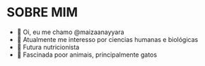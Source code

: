 # SOBRE MIM

- 👋 Oi, eu me chamo @maizaanayyara
- 👀 Atualmente me interesso por ciencias humanas e biológicas
- 🌱 Futura nutricionista
- 💞️ Fascinada poor animais, principalmente gatos


<!---
maizaanayyara/maizaanayyara is a ✨ special ✨ repository because its `README.md` (this file) appears on your GitHub profile.
You can click the Preview link to take a look at your changes.
--->

